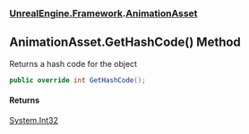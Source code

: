### [UnrealEngine.Framework](UnrealEngine_Framework.md 'UnrealEngine.Framework').[AnimationAsset](AnimationAsset.md 'UnrealEngine.Framework.AnimationAsset')
## AnimationAsset.GetHashCode() Method
Returns a hash code for the object  
```csharp
public override int GetHashCode();
```
#### Returns
[System.Int32](https://docs.microsoft.com/en-us/dotnet/api/System.Int32 'System.Int32')  
